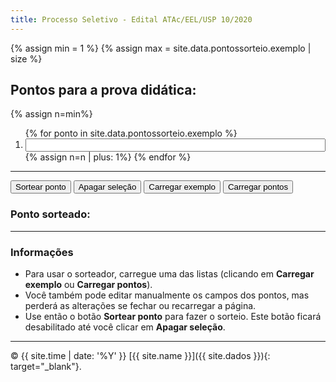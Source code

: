 ```yaml
---
title: Processo Seletivo - Edital ATAc/EEL/USP 10/2020
---
```


{% assign min = 1 %}
{% assign max = site.data.pontossorteio.exemplo | size %}

## Pontos para a prova didática:

{% assign n=min%}
<ol>
{% for ponto in site.data.pontossorteio.exemplo %}
<li><input id='{{n}}' type="text" style="width:100%"></li>
{% assign n=n | plus: 1%}
{% endfor %}
</ol>

---

<button type="button" id='sorteio' class='btn' onclick="document.getElementById('pontosorteado').innerHTML = getRndInteger({{min}}, {{max}})">Sortear ponto</button>
<button type="button" id='apagar' class='btn' onclick="resetstyle()">Apagar seleção</button>
<button type="button" id='exemplo' class='btn' onclick="carrega_exemplo()">Carregar exemplo</button>
<button type="button" id='oficial' class='btn' onclick="carrega_oficial()">Carregar pontos</button>

### Ponto sorteado: <span class="badge" id="pontosorteado">&nbsp;&nbsp;</span>

---

### Informações

* Para usar o sorteador, carregue uma das listas (clicando em **Carregar exemplo** ou **Carregar pontos**).
* Você também pode editar manualmente os campos dos pontos, mas perderá as alterações se fechar ou recarregar a página.
* Use então o botão **Sortear ponto** para fazer o sorteio. Este botão ficará desabilitado até você clicar em **Apagar seleção**.

<script>
document.getElementById("sorteio").disabled = true;
document.getElementById("apagar").disabled = true;

function getRndInteger(min, max) {
  var num = Math.floor(Math.random() * (max - min + 1) ) + min;
  document.getElementById(num).style.fontWeight = "900";
  document.getElementById("sorteio").disabled = true;
  document.getElementById("apagar").disabled = false;
  return num;
}

function resetstyle() {  
  for(num={{min}}; num<={{max}}; num++) {
    document.getElementById(num).style.fontWeight = null;
    document.getElementById('pontosorteado').innerHTML = "&nbsp;&nbsp;";
    document.getElementById("sorteio").disabled = false;
    document.getElementById("apagar").disabled = true;
  }
}

function carrega_exemplo() {
  {% assign n=1 %}
  {% for ponto in site.data.pontossorteio.exemplo %}
    document.getElementById("{{n}}").value = "{{ponto}}";
    {% assign n=n | plus: 1 %}
  {% endfor %}
  document.getElementById("sorteio").disabled = false;
  document.getElementById("apagar").disabled = true;
  resetstyle()
}

function carrega_oficial() {
  {% assign n=1 %}
  {% for ponto in site.data.pontossorteio.oficial %}
    document.getElementById("{{n}}").value = "{{ponto}}";
    {% assign n=n | plus: 1 %}
  {% endfor %}
  document.getElementById("sorteio").disabled = false;
  document.getElementById("apagar").disabled = true;
  resetstyle();
}
</script>

---

© {{ site.time | date: '%Y' }} [{{ site.name }}]({{ site.dados }}){: target="_blank"}.
